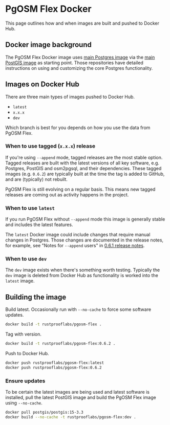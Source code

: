 # PgOSM Flex Docker

This page outlines how and when images are built and pushed to Docker Hub.


## Docker image background

The PgOSM Flex Docker image uses
[main Postgres image](https://hub.docker.com/_/postgres/)
via the [main PostGIS image](https://hub.docker.com/r/postgis/postgis)
as starting point.
Those repositories have detailed instructions on using and customizing the core
Postgres functionality.

## Images on Docker Hub

There are three main types of images pushed to Docker Hub.

* `latest`
* `x.x.x`
* `dev`

Which branch is best for you depends on how you use the data from PgOSM Flex.


### When to use tagged (`x.x.x`) release

If you're using `--append` mode, tagged releases are the most stable option.
Tagged releases are built with the latest versions of all key software, e.g. Postgres,
PostGIS and osm2pgsql, and their dependencies.  These tagged images (e.g. `0.6.2`)
are typically built at the time the tag is added to GitHub, and are (typically)
not rebuilt.

PgOSM Flex is still evolving on a regular basis. This means new tagged releases
are coming out as activity happens in the project.


### When to use `latest`

If you run PgOSM Flex without `--append` mode this image is generally stable and
includes the latest features.


The `latest` Docker image could include changes that
require manual changes in Postgres.  Those changes are documented in the release notes,
for example, see "Notes for `--append` users" in [0.6.1 release notes](https://github.com/rustprooflabs/pgosm-flex/releases/tag/0.6.1).


### When to use `dev`

The `dev` image exists when there's something worth testing.  Typically the `dev`
image is deleted from Docker Hub as functionality is worked into the `latest` image.



## Building the image

Build latest.  Occasionally run with `--no-cache` to force some software updates.  

```bash
docker build -t rustprooflabs/pgosm-flex .
```


Tag with version.

```bash
docker build -t rustprooflabs/pgosm-flex:0.6.2 .
```

Push to Docker Hub.

```bash
docker push rustprooflabs/pgosm-flex:latest
docker push rustprooflabs/pgosm-flex:0.6.2
```


### Ensure updates

To be certain the latest images are being used and latest
software is installed, pull the latest PostGIS image and build
the PgOSM Flex image using `--no-cache`.


```bash
docker pull postgis/postgis:15-3.3
docker build --no-cache -t rustprooflabs/pgosm-flex:dev .
```

